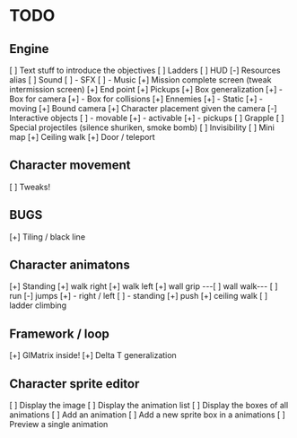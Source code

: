 # TODO

## Engine
 [ ] Text stuff to introduce the objectives
 [ ] Ladders
 [ ] HUD
 [-] Resources alias
 [ ] Sound
 [ ]  - SFX
 [ ]  - Music
 [+] Mission complete screen (tweak intermission screen)
 [+] End point
 [+] Pickups 
 [+] Box generalization
 [+]  - Box for camera
 [+]  - Box for collisions
 [+] Ennemies
 [+]  - Static
 [+]  - moving
 [+] Bound camera
 [+] Character placement given the camera
 [-] Interactive objects
 [ ]  - movable
 [+]  - activable
 [+]  - pickups
 [ ] Grapple
 [ ] Special projectiles (silence shuriken, smoke bomb)
 [ ] Invisibility
 [ ] Mini map
 [+] Ceiling walk
 [+] Door / teleport

## Character movement 
 [ ] Tweaks!

## BUGS 
 [+] Tiling / black line

## Character animatons
 [+] Standing
 [+] walk right 
 [+] walk left
 [+] wall grip
---[ ] wall walk---
 [ ] run 
 [-] jumps
 [+]  - right / left
 [ ]  - standing
 [+] push
 [+] ceiling walk
 [ ] ladder climbing

## Framework / loop
 [+] GlMatrix inside!
 [+] Delta T generalization

## Character sprite editor
 [ ] Display the image
 [ ] Display the animation list
 [ ] Display the boxes of all animations
 [ ] Add an animation
 [ ] Add a new sprite box in a animations
 [ ] Preview a single animation
